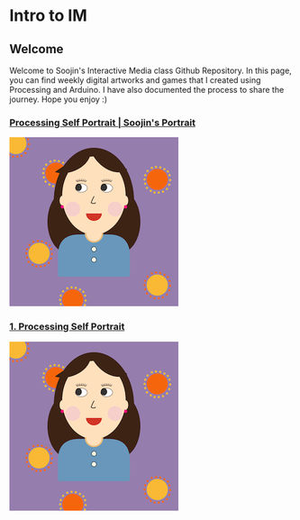 # Intro to IM

## Welcome

Welcome to Soojin's Interactive Media class Github Repository. In this page, you can find weekly digital artworks and games that I created using Processing and Arduino. I have also documented the process to share the journey. Hope you enjoy :) 

### [Processing Self Portrait | Soojin's Portrait](https://github.com/Soojin-Lee0819/IntrotoIM/tree/main/January26) 

![alt-text](images/soojinportrait.gif)

                                            
### [1. Processing Self Portrait ](https://github.com/Soojin-Lee0819/IntrotoIM/tree/main/January26) 

![alt-text](images/soojinportrait.gif)
